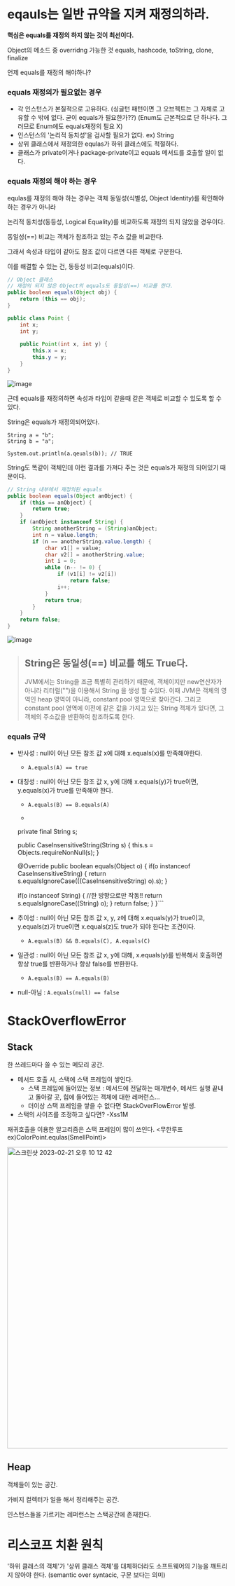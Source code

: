 # eqauls는 일반 규약을 지켜 재정의하라.
**핵심은 equals를 재정의 하지 않는 것이 최선이다.**

Object의 메소드 중 overridng 가능한 것
equals, hashcode, toString, clone, finalize

언제 equals를 재정의 해야하나?

### equals 재정의가 필요없는 경우
* 각 인스턴스가 본질적으로 고유하다. (싱글턴 패턴이면 그 오브젝트는 그 자체로 고유할 수 밖에 없다. 굳이 equals가 필요한가??) (Enum도 근본적으로 단 하나다. 그러므로 Enum에도 equals재정의 필요 X)
* 인스턴스의 '논리적 동치성'을 검사할 필요가 없다. ex) String
* 상위 클래스에서 재정의한 equlas가 하위 클래스에도 적절하다.
* 클래스가 private이거나 package-private이고 equals 메서드를 호출할 일이 없다.
 
### equals 재정의 해야 하는 경우
equlas를 재정의 해야 하는 경우는 객체 동일성(식별성, Object Identity)를 확인해야 하는 경우가 아니라

논리적 동치성(동등성, Logical Equality)를 비교하도록 재정의 되지 않았을 경우이다.

동일성(==) 비교는 객체가 참조하고 있는 주소 값을 비교한다.

그래서 속성과 타입이 같아도 참조 값이 다르면 다른 객체로 구분한다.

이를 해결할 수 있는 건, 동등성 비교(equals)이다.

```java
// Object 클래스 
// 재정의 되지 않은 Object의 equals도 동일성(==) 비교를 한다.
public boolean equals(Object obj) {
    return (this == obj);
}

public class Point {
	int x;
	int y;
	
	public Point(int x, int y) {
		this.x = x;
		this.y = y;
	}
}

```
![image](https://user-images.githubusercontent.com/82895809/220510324-b91e9d47-8ceb-43b5-aeb6-f7fe2e7ed6e9.png)

근데 equals를 재정의하면 속성과 타입이 같을때 같은 객체로 비교할 수 있도록 할 수 있다.

String은 equals가 재정의되어있다.

```
String a = "b";
String b = "a";

System.out.println(a.qeuals(b)); // TRUE
```
String도 똑같이 객체인데 이런 결과를 가져다 주는 것은 equals가 재정의 되어있기 때문이다.

```java
// String 내부에서 재정의된 equals
public boolean equals(Object anObject) {
    if (this == anObject) {
        return true;
    }
    if (anObject instanceof String) {
        String anotherString = (String)anObject;
        int n = value.length;
        if (n == anotherString.value.length) {
            char v1[] = value;
            char v2[] = anotherString.value;
            int i = 0;
            while (n-- != 0) {
                if (v1[i] != v2[i])
                    return false;
                i++;
            }
            return true;
        }
    }
    return false;
}
```

![image](https://user-images.githubusercontent.com/82895809/220511354-84a3403e-9419-4f2b-9a74-c15b8ecae72b.png)


> ## String은 동일성(==) 비교를 해도 True다.
> JVM에서는 String을 조금 특별히 관리하기 때문에, 객체이지만 new연산자가 아니라 리터럴("")을 이용해서 String 을 생성 할 수있다. 
> 이때 JVM은 객체의 영역인 heap 영역이 아니라, constant pool 영역으로 찾아간다. 
> 그리고 constant pool 영역에 이전에 같은 값을 가지고 있는 String 객체가 있다면, 그 객체의 주소값을 반환하여 참조하도록 한다.

### equals 규약
* 반사성 : null이 아닌 모든 참조 값 x에 대해 x.equals(x)를 만족해야한다. 
  * ```A.equals(A) == true```
* 대칭성 : null이 아닌 모든 참조 값 x, y에 대해 x.equals(y)가 true이면, y.equals(x)가 true를 만족해야 한다. 
  * ```A.equals(B) == B.equals(A)```
  * ```java public final class CaseInsensitiveString {
  private final String s;

  public CaseInsensitiveString(String s) {
    this.s = Objects.requireNonNull(s);
  }

  @Override
  public boolean equals(Object o) {
    if(o instanceof CaseInsensitiveString) {
      return s.equalsIgnoreCase(((CaseInsensitiveString) o).s);
    }

    if(o instanceof String) { //한 방향으로만 작동!!
      return s.equalsIgnoreCase((String) o);
    }
    return false;
  }
}```
* 추이성 : null이 아닌 모든 참조 값 x, y, z에 대해 x.equals(y)가 true이고, y.equals(z)가 true이면 x.equals(z)도 true가 되야 한다는 조건이다. 
  * ```A.equals(B) && B.equals(C), A.equals(C)```
* 일관성 : null이 아닌 모든 참조 값 x, y에 대해, x.equals(y)를 반복해서 호출하면 항상 true를 반환하거나 항상 false를 반환한다. 
  * ```A.equals(B) == A.equals(B)```
* null-아님 : ```A.equals(null) == false```


# StackOverflowError
## Stack
한 쓰레드마다 쓸 수 있는 메모리 공간.
* 메서드 호출 시, 스택에 스택 프레임이 쌓인다.
  * 스택 프레임에 들어있는 정보 : 메서드에 전달하는 매개변수, 메서드 실행 끝내고 돌아갈 곳, 힙에 들어있는 객체에 대한 레퍼런스...
  * 더이상 스택 프레임을 쌓을 수 없다면 StackOverFlowError 발생.
* 스택의 사이즈를 조정하고 싶다면? -Xss1M

재귀호출을 이용한 알고리즘은 스택 프레임이 많이 쓰인다. <무한루프 ex)ColorPoint.equlas(SmellPoint)>

<img width="688" alt="스크린샷 2023-02-21 오후 10 12 42" src="https://user-images.githubusercontent.com/82895809/220354189-975c06c7-87f1-45a1-a6cf-c39e1edda54f.png">

## Heap
객체들이 있는 공간.

가비지 컬렉터가 일을 해서 정리해주는 공간.

인스턴스들을 가르키는 레퍼런스는 스택공간에 존재한다.

# 리스코프 치환 원칙
'하위 클래스의 객체'가 '상위 클래스 객체'를 대체하더라도 소프트웨어의 기능을 꺠트리지 않아야 한다.
(semantic over syntacic, 구문 보다는 의미)
